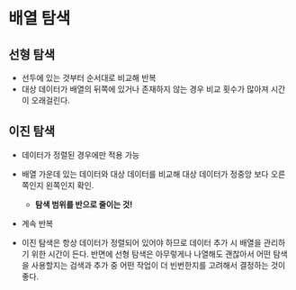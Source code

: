 # 배열 탐색

## 선형 탐색
- 선두에 있는 것부터 순서대로 비교해 반복 
- 대상 데이터가 배열의 뒤쪽에 있거나 존재하지 않는 경우 비교 횟수가 많아져 시간이 오래걸린다. 

## 이진 탐색
- 데이터가 정렬된 경우에만 적용 가능 
- 배열 가운데 있는 데이터와 대상 데이터를 비교해 대상 데이터가 정중앙 보다 오른쪽인지 왼쪽인지 확인.
    - **탐색 범위를 반으로 줄이는 것!**
- 계속 반복 

- 이진 탐색은 항상 데이터가 정렬되어 있어야 하므로 데이터 추가 시 배열을 관리하기 위한 시간이 든다. 반면에 선형 탐색은 아무렇게나 나열해도 괜찮아서 어떤 탐색을 사용할지는 검색과 추가 중 어떤 작업이 더 빈번한지를 고려해서 결정하는 것이 좋다. 